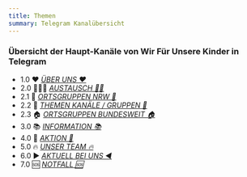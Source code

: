 ```yaml
---
title: Themen
summary: Telegram Kanalübersicht    
---
```

### Übersicht der Haupt-Kanäle von Wir Für Unsere Kinder in Telegram
* 1.0  ❤️   *[ÜBER UNS   ❤️](https://t.me/joinchat/AAAAAFUdV9SVmhmlxRY9Rg)*
* 2.0  🙋🏻‍♂   *[AUSTAUSCH  🙋‍♀️](https://t.me/joinchat/AAAAAE0Y8plgCmXKvbinmA)*
* 2.1 🏡   *[ORTSGRUPPEN NRW   🏡](https://t.me/joinchat/AAAAAFiF181NEHktsDdsGw)*
* 2.2  🔦   *[THEMEN KANÄLE / GRUPPEN   🔦](https://t.me/joinchat/AAAAAEZqOFQx3-O_xqk9qg)*
* 2.3 🏠   *[ORTSGRUPPEN BUNDESWEIT  🏠](https://t.me/joinchat/AAAAAE4dMiIVgGm0DVUVRw)*
* 3.0  📚   *[INFORMATION   📚](https://t.me/joinchat/AAAAAFVbYzuDYUtv8OqgEQ)*
* 4.0  🥁   *[AKTION   🥁 ](https://t.me/joinchat/AAAAAFZmPffAWuHT7k3EXA)*
* 5.0  🔥   *[UNSER TEAM   🔥](https://t.me/joinchat/AAAAAFjGhG5hqcDyozWrbg)*
* 6.0  ▶️    *[AKTUELL BEI UNS    ◀️](https://t.me/joinchat/AAAAAFM2fzsm5cEaCpSNBQ)*
* 7.0  🆘     *[NOTFALL     🆘](https://t.me/joinchat/AAAAAEuizaQHBQtnTVn-Ew)*


